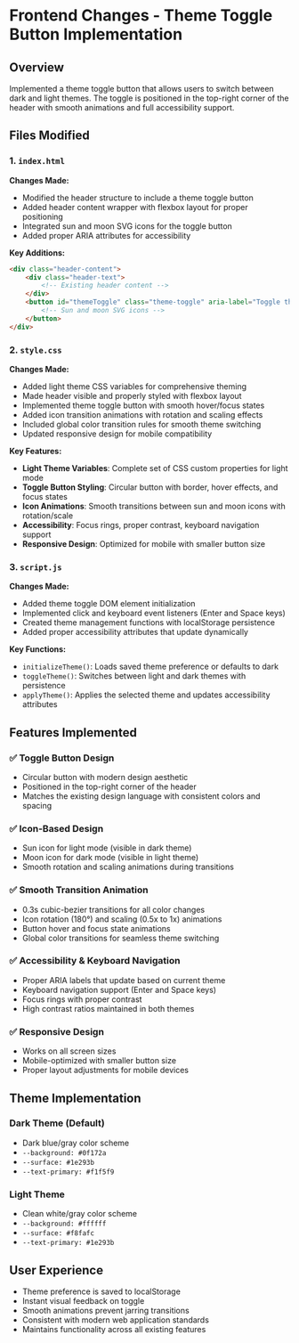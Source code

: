 # Frontend Changes - Theme Toggle Button Implementation

## Overview
Implemented a theme toggle button that allows users to switch between dark and light themes. The toggle is positioned in the top-right corner of the header with smooth animations and full accessibility support.

## Files Modified

### 1. `index.html`
**Changes Made:**
- Modified the header structure to include a theme toggle button
- Added header content wrapper with flexbox layout for proper positioning
- Integrated sun and moon SVG icons for the toggle button
- Added proper ARIA attributes for accessibility

**Key Additions:**
```html
<div class="header-content">
    <div class="header-text">
        <!-- Existing header content -->
    </div>
    <button id="themeToggle" class="theme-toggle" aria-label="Toggle theme">
        <!-- Sun and moon SVG icons -->
    </button>
</div>
```

### 2. `style.css`
**Changes Made:**
- Added light theme CSS variables for comprehensive theming
- Made header visible and properly styled with flexbox layout
- Implemented theme toggle button with smooth hover/focus states
- Added icon transition animations with rotation and scaling effects
- Included global color transition rules for smooth theme switching
- Updated responsive design for mobile compatibility

**Key Features:**
- **Light Theme Variables**: Complete set of CSS custom properties for light mode
- **Toggle Button Styling**: Circular button with border, hover effects, and focus states
- **Icon Animations**: Smooth transitions between sun and moon icons with rotation/scale
- **Accessibility**: Focus rings, proper contrast, keyboard navigation support
- **Responsive Design**: Optimized for mobile with smaller button size

### 3. `script.js`
**Changes Made:**
- Added theme toggle DOM element initialization
- Implemented click and keyboard event listeners (Enter and Space keys)
- Created theme management functions with localStorage persistence
- Added proper accessibility attributes that update dynamically

**Key Functions:**
- `initializeTheme()`: Loads saved theme preference or defaults to dark
- `toggleTheme()`: Switches between light and dark themes with persistence
- `applyTheme()`: Applies the selected theme and updates accessibility attributes

## Features Implemented

### ✅ Toggle Button Design
- Circular button with modern design aesthetic
- Positioned in the top-right corner of the header
- Matches the existing design language with consistent colors and spacing

### ✅ Icon-Based Design
- Sun icon for light mode (visible in dark theme)
- Moon icon for dark mode (visible in light theme)
- Smooth rotation and scaling animations during transitions

### ✅ Smooth Transition Animation
- 0.3s cubic-bezier transitions for all color changes
- Icon rotation (180°) and scaling (0.5x to 1x) animations
- Button hover and focus state animations
- Global color transitions for seamless theme switching

### ✅ Accessibility & Keyboard Navigation
- Proper ARIA labels that update based on current theme
- Keyboard navigation support (Enter and Space keys)
- Focus rings with proper contrast
- High contrast ratios maintained in both themes

### ✅ Responsive Design
- Works on all screen sizes
- Mobile-optimized with smaller button size
- Proper layout adjustments for mobile devices

## Theme Implementation

### Dark Theme (Default)
- Dark blue/gray color scheme
- `--background: #0f172a`
- `--surface: #1e293b` 
- `--text-primary: #f1f5f9`

### Light Theme
- Clean white/gray color scheme  
- `--background: #ffffff`
- `--surface: #f8fafc`
- `--text-primary: #1e293b`

## User Experience
- Theme preference is saved to localStorage
- Instant visual feedback on toggle
- Smooth animations prevent jarring transitions
- Consistent with modern web application standards
- Maintains functionality across all existing features